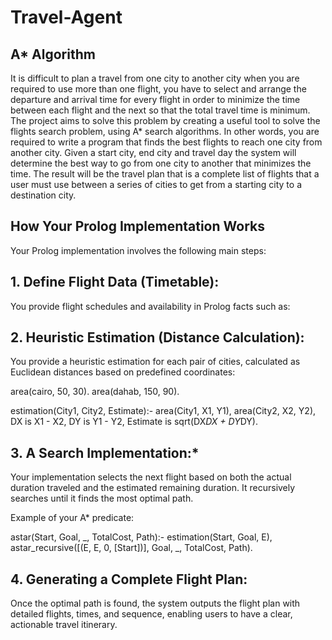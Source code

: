 # Travel-Agent
## A* Algorithm
It is difficult to plan a travel from one city to another city when you are required to use more than
one flight, you have to select and arrange the departure and arrival time for every flight in order to
minimize the time between each flight and the next so that the total travel time is minimum. The
project aims to solve this problem by creating a useful tool to solve the flights search problem, using
A* search algorithms.
In other words, you are required to write a program that finds the best flights to reach one city from
another city. Given a start city, end city and travel day the system will determine the best way to go
from one city to another that minimizes the time. The result will be the travel plan that is a
complete list of flights that a user must use between a series of cities to get from a starting city
to a destination city.

## How Your Prolog Implementation Works
Your Prolog implementation involves the following main steps:

## 1. Define Flight Data (Timetable):
You provide flight schedules and availability in Prolog facts such as:

## 2. Heuristic Estimation (Distance Calculation):
You provide a heuristic estimation for each pair of cities, calculated as Euclidean distances based on predefined coordinates:

area(cairo, 50, 30).
area(dahab, 150, 90).

estimation(City1, City2, Estimate):- 
    area(City1, X1, Y1),
    area(City2, X2, Y2),
    DX is X1 - X2,
    DY is Y1 - Y2,
    Estimate is sqrt(DX*DX + DY*DY).
## 3. A Search Implementation:*
Your implementation selects the next flight based on both the actual duration traveled and the estimated remaining duration. It recursively searches until it finds the most optimal path.

Example of your A* predicate:

astar(Start, Goal, _, TotalCost, Path):- 
    estimation(Start, Goal, E),
    astar_recursive([(E, E, 0, [Start])], Goal, _, TotalCost, Path).

## 4. Generating a Complete Flight Plan:
Once the optimal path is found, the system outputs the flight plan with detailed flights, times, and sequence, enabling users to have a clear, actionable travel itinerary.

